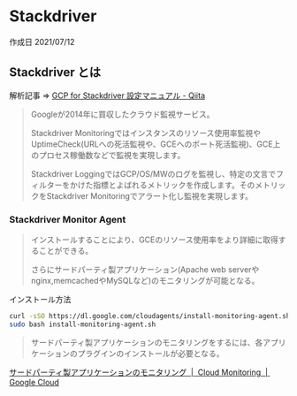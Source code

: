 # Stackdriver

作成日 2021/07/12

## Stackdriver とは

解析記事 => [GCP for Stackdriver 設定マニュアル \- Qiita](https://qiita.com/kengomkt/items/f41fe1d08a06a3676c2f)

> Googleが2014年に買収したクラウド監視サービス。
>
> Stackdriver Monitoringではインスタンスのリソース使用率監視やUptimeCheck(URLへの死活監視や、GCEへのポート死活監視)、GCE上のプロセス稼働数などで監視を実現します。
>
> Stackdriver LoggingではGCP/OS/MWのログを監視し、特定の文言でフィルターをかけた指標とよばれるメトリックを作成します。そのメトリックをStackdriver Monitoringでアラート化し監視を実現します。

### Stackdriver Monitor Agent

> インストールすることにより、GCEのリソース使用率をより詳細に取得することができる。
>
> さらにサードパーティ製アプリケーション(Apache web serverやnginx,memcachedやMySQLなど)のモニタリングが可能となる。

インストール方法

```bash
curl -sSO https://dl.google.com/cloudagents/install-monitoring-agent.sh
sudo bash install-monitoring-agent.sh
```

> サードパーティ製アプリケーションのモニタリングをするには、各アプリケーションのプラグインのインストールが必要となる。

[サードパーティ製アプリケーションのモニタリング  \|  Cloud Monitoring  \|  Google Cloud](https://cloud.google.com/monitoring/agent/plugins/?hl=ja)
